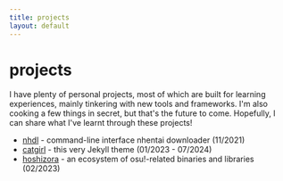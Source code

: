 ```yaml
---
title: projects
layout: default
---
```


<div class="title">
    <h1>projects</h1>
</div>

I have plenty of personal projects, most of which are built for learning experiences, mainly tinkering with new tools and frameworks. I'm also cooking a few things in secret, but that's the future to come. Hopefully, I can share what I've learnt through these projects!

-   [nhdl](projects/nhdl) - command-line interface nhentai downloader (11/2021)
-   [catgirl](projects/catgirl) - this very Jekyll theme (01/2023 - 07/2024)
-   [hoshizora](projects/hoshizora) - an ecosystem of osu!-related binaries and libraries (02/2023)
